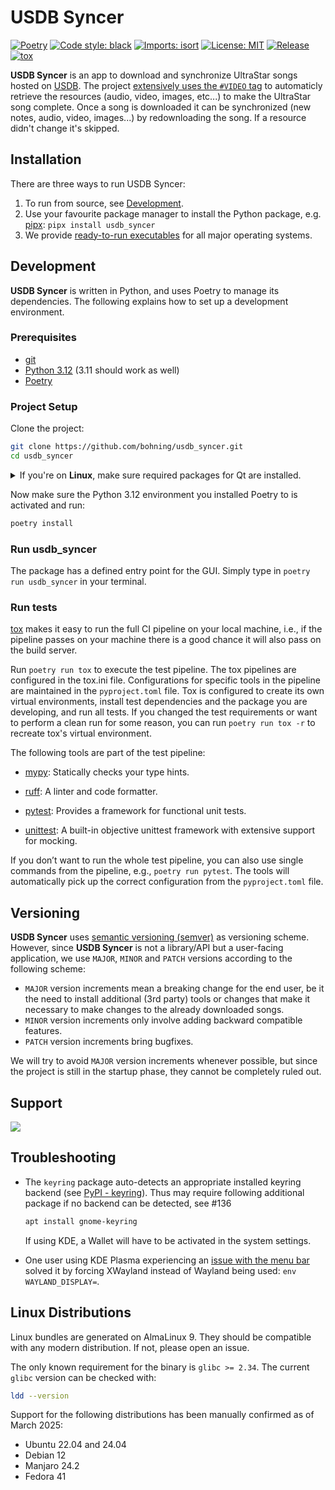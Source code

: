 # USDB Syncer

[![Poetry](https://img.shields.io/endpoint?url=https://python-poetry.org/badge/v0.json)](https://python-poetry.org/)
[![Code style: black](https://img.shields.io/badge/code%20style-black-000000.svg)](https://github.com/psf/black)
[![Imports: isort](https://img.shields.io/badge/%20imports-isort-%231674b1?style=flat)](https://pycqa.github.io/isort/)
[![License: MIT](https://img.shields.io/badge/License-MIT-yellow.svg)](https://opensource.org/licenses/MIT)
[![Release](https://github.com/bohning/usdb_syncer/actions/workflows/release.yaml/badge.svg)](https://github.com/bohning/usdb_syncer/actions/workflows/release.yaml)
[![tox](https://github.com/bohning/usdb_syncer/actions/workflows/tox.yaml/badge.svg)](https://github.com/bohning/usdb_syncer/actions/workflows/tox.yaml)

**USDB Syncer** is an app to download and synchronize UltraStar songs hosted on [USDB](https://usdb.animux.de).
The project [extensively uses the `#VIDEO` tag](https://github.com/bohning/usdb_syncer/wiki/Meta-Tags#format) to automaticly retrieve the resources (audio, video, images, etc...) to make the UltraStar song complete.
Once a song is downloaded it can be synchronized (new notes, audio, video, images...) by redownloading the song. If a resource didn't change it's skipped.

## Installation

There are three ways to run USDB Syncer:

1. To run from source, see [Development](#Development).
2. Use your favourite package manager to install the Python package, e.g. [pipx](https://pipx.pypa.io/stable/): `pipx install usdb_syncer`
3. We provide [ready-to-run executables](https://github.com/bohning/usdb_syncer/releases) for all major operating systems.

## Development

**USDB Syncer** is written in Python, and uses Poetry to manage its dependencies.
The following explains how to set up a development environment.

### Prerequisites

- [git](https://www.git-scm.com/downloads)
- [Python 3.12](https://www.python.org/downloads/) (3.11 should work as well)
- [Poetry](https://python-poetry.org/docs/#installation)

### Project Setup

Clone the project:

```bash
git clone https://github.com/bohning/usdb_syncer.git
cd usdb_syncer
```

<details>

<summary>If you're on <b>Linux</b>, make sure required packages for Qt are installed.</summary>

```bash
apt install -y libgstreamer-gl1.0-0 libxcb-glx0 libxcb-icccm4 libxcb-image0 libxcb-keysyms1 libxcb-randr0 libxcb-render-util0 libxcb-render0 libxcb-shape0 libxcb-shm0 libxcb-sync1 libxcb-util1 libxcb-xfixes0 libxcb1 libxkbcommon-dev libxkbcommon-x11-0 libxcb-cursor0 libva-dev libva-drm2 libva-x11-2
```

</details>

Now make sure the Python 3.12 environment you installed Poetry to is activated and run:

```bash
poetry install
```

### Run usdb_syncer

The package has a defined entry point for the GUI. Simply type in `poetry run usdb_syncer` in your terminal.

### Run tests

[tox](https://github.com/tox-dev/tox) makes it easy to run the full CI pipeline on your local machine, i.e., if the pipeline passes on your machine there is a good chance it will also pass on the build server.

Run `poetry run tox` to execute the test pipeline. The tox pipelines are configured in the tox.ini file.
Configurations for specific tools in the pipeline are maintained in the `pyproject.toml` file.
Tox is configured to create its own virtual environments, install test dependencies and the package you are developing, and run all tests.
If you changed the test requirements or want to perform a clean run for some reason, you can run `poetry run tox -r` to recreate tox's virtual environment.

The following tools are part of the test pipeline:

- [mypy](https://github.com/python/mypy): Statically checks your type hints.

- [ruff](https://docs.astral.sh/ruff/): A linter and code formatter.

- [pytest](https://github.com/pytest-dev/pytest): Provides a framework for functional unit tests.

- [unittest](https://docs.python.org/3/library/unittest.html): A built-in objective unittest framework
  with extensive support for mocking.

If you don’t want to run the whole test pipeline, you can also use single commands from the pipeline, e.g., `poetry run pytest`. The tools will automatically pick up the correct configuration from the `pyproject.toml` file.

## Versioning

**USDB Syncer** uses [semantic versioning (semver)](https://semver.org/) as versioning scheme.
However, since **USDB Syncer** is not a library/API but a user-facing application, we use `MAJOR`, `MINOR` and `PATCH`
versions according to the following scheme:

- `MAJOR` version increments mean a breaking change for the end user, be it the need to install additional
  (3rd party) tools or changes that make it necessary to make changes to the already downloaded songs.
- `MINOR` version increments only involve adding backward compatible features.
- `PATCH` version increments bring bugfixes.

We will try to avoid `MAJOR` version increments whenever possible, but since the project is still in the
startup phase, they cannot be completely ruled out.

## Support

<a href="https://www.buymeacoffee.com/usdbsyncer"><img src="https://img.buymeacoffee.com/button-api/?text=Buy us some vegan pizza!&emoji=🍕&slug=usdbsyncer&button_colour=40DCA5&font_colour=ffffff&font_family=Cookie&outline_colour=000000&coffee_colour=FFDD00" /></a>

## Troubleshooting

- The `keyring` package auto-detects an appropriate installed keyring backend (see [PyPI - keyring](https://pypi.org/project/keyring/)). Thus may require following additional package if no backend can be detected, see #136

  ```bash
  apt install gnome-keyring
  ```

  If using KDE, a Wallet will have to be activated in the system settings.

- One user using KDE Plasma experiencing an [issue with the menu bar](https://github.com/bohning/usdb_syncer/issues/198)
  solved it by forcing XWayland instead of Wayland being used: `env WAYLAND_DISPLAY=`.

## Linux Distributions

Linux bundles are generated on AlmaLinux 9. They should be compatible with any modern distribution. If not, please open an issue.

The only known requirement for the binary is `glibc >= 2.34`. The current `glibc` version can be checked with:

```bash
ldd --version
```

Support for the following distributions has been manually confirmed as of March 2025:

- Ubuntu 22.04 and 24.04
- Debian 12
- Manjaro 24.2
- Fedora 41
